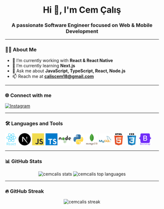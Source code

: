<h1 align="center">Hi 👋, I'm Cem Çalış</h1>
<h3 align="center">A passionate Software Engineer focused on Web & Mobile Development</h3>

---

### 👨‍💻 About Me
- 🔭 I’m currently working with **React & React Native**
- 🌱 I’m currently learning **Next.js**
- 💬 Ask me about **JavaScript, TypeScript, React, Node.js**
- 📫 Reach me at **caliscem18@gmail.com**

---

### 🌐 Connect with me
<p align="left">
  <a href="https://instagram.com/calis.cem" target="_blank">
    <img src="https://raw.githubusercontent.com/rahuldkjain/github-profile-readme-generator/master/src/images/icons/Social/instagram.svg" alt="Instagram" height="30" width="40"/>
  </a>
</p>

---

### 🛠️ Languages and Tools
<p align="left">
  <img src="https://raw.githubusercontent.com/devicons/devicon/master/icons/react/react-original-wordmark.svg" alt="react" width="40" height="40"/>
  <img src="https://raw.githubusercontent.com/devicons/devicon/master/icons/nextjs/nextjs-original.svg" alt="nextjs" width="40" height="40"/>
  <img src="https://raw.githubusercontent.com/devicons/devicon/master/icons/javascript/javascript-original.svg" alt="javascript" width="40" height="40"/>
  <img src="https://raw.githubusercontent.com/devicons/devicon/master/icons/typescript/typescript-original.svg" alt="typescript" width="40" height="40"/>
  <img src="https://raw.githubusercontent.com/devicons/devicon/master/icons/nodejs/nodejs-original-wordmark.svg" alt="nodejs" width="40" height="40"/>
  <img src="https://raw.githubusercontent.com/devicons/devicon/master/icons/python/python-original.svg" alt="python" width="40" height="40"/>
  <img src="https://raw.githubusercontent.com/devicons/devicon/master/icons/mongodb/mongodb-original-wordmark.svg" alt="mongodb" width="40" height="40"/>
  <img src="https://raw.githubusercontent.com/devicons/devicon/master/icons/mysql/mysql-original-wordmark.svg" alt="mysql" width="40" height="40"/>
  <img src="https://raw.githubusercontent.com/devicons/devicon/master/icons/html5/html5-original-wordmark.svg" alt="html5" width="40" height="40"/>
  <img src="https://raw.githubusercontent.com/devicons/devicon/master/icons/css3/css3-original-wordmark.svg" alt="css3" width="40" height="40"/>
  <img src="https://raw.githubusercontent.com/devicons/devicon/master/icons/bootstrap/bootstrap-plain-wordmark.svg" alt="bootstrap" width="40" height="40"/>
</p>

---

### 📊 GitHub Stats
<p align="center">
  <img src="https://github-readme-stats.vercel.app/api?username=cemcalis&show_icons=true&theme=radical" alt="cemcalis stats" height="160"/>
  <img src="https://github-readme-stats.vercel.app/api/top-langs?username=cemcalis&show_icons=true&locale=en&layout=compact&theme=radical" alt="cemcalis top languages" height="160"/>
</p>

---

### 🔥 GitHub Streak
<p align="center">
  <img src="https://github-readme-streak-stats.herokuapp.com/?user=cemcalis&theme=radical" alt="cemcalis streak"/>
</p>
